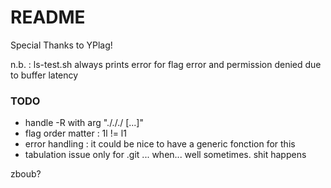 # README #

Special Thanks to YPlag!

n.b. :
ls-test.sh always prints error for flag error and permission denied due to buffer latency

### TODO ###

* handle -R with arg "./././ [...]"
* flag order matter : 1l != l1
* error handling : it could be nice to have a generic fonction for this
* tabulation issue only for .git ... when... well sometimes. shit happens








zboub?